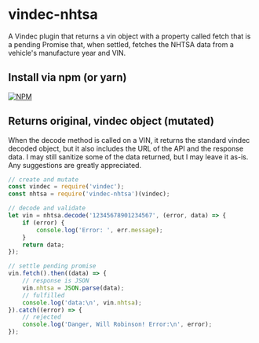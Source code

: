 # vindec-nhtsa
A Vindec plugin that returns a vin object with a property called fetch that is a pending Promise that, when settled, fetches the NHTSA data from a vehicle's manufacture year and VIN.

## Install via npm (or yarn)
[![NPM](https://nodei.co/npm/vindec-nhtsa.png?downloads=true&downloadRank=true&stars=true)](https://www.npmjs.com/package/vindec-nhtsa)

## Returns original, vindec object (mutated)
When the decode method is called on a VIN, it returns the standard vindec decoded object, but
it also includes the URL of the API and the response data.  I may still sanitize some of the
data returned, but I may leave it as-is.  Any suggestions are greatly appreciated.

```javascript
// create and mutate 
const vindec = require('vindec');
const nhtsa = require('vindec-nhtsa')(vindec);

// decode and validate
let vin = nhtsa.decode('12345678901234567', (error, data) => {
	if (error) {
		console.log('Error: ', err.message);
	}
	return data;
});

// settle pending promise
vin.fetch().then((data) => {
	// response is JSON
	vin.nhtsa = JSON.parse(data);
	// fulfilled
    console.log('data:\n', vin.nhtsa);
}).catch((error) => {
	// rejected
    console.log('Danger, Will Robinson! Error:\n', error);
});
``` 
